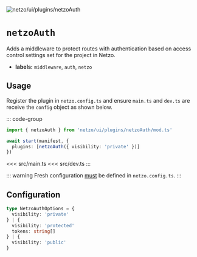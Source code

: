 <img src="https://raw.githubusercontent.com/netzo/netzo/main/assets/plugins/netzoAuth.svg" alt="netzo/ui/plugins/netzoAuth" class="mb-5 w-75px">

# `netzoAuth`

Adds a middleware to protect routes with authentication based on access control settings set for the project in Netzo.

- **labels:** `middleware`, `auth`, `netzo`

## Usage

Register the plugin in `netzo.config.ts` and ensure `main.ts` and `dev.ts` are receive the `config` object as shown below.

::: code-group
```ts [netzo.config.ts]
import { netzoAuth } from 'netzo/ui/plugins/netzoAuth/mod.ts'

await start(manifest, {
  plugins: [netzoAuth({ visibility: 'private' })]
})
```
<<< src/main.ts
<<< src/dev.ts
:::

::: warning Fresh configuration [must](https://fresh.deno.dev/docs/concepts/ahead-of-time-builds#migrating-existing-projects-with-plugins) be defined in `netzo.config.ts`.
:::

## Configuration

```ts
type NetzoAuthOptions = {
  visibility: 'private'
} | {
  visibility: 'protected'
  tokens: string[]
} | {
  visibility: 'public'
}
```
